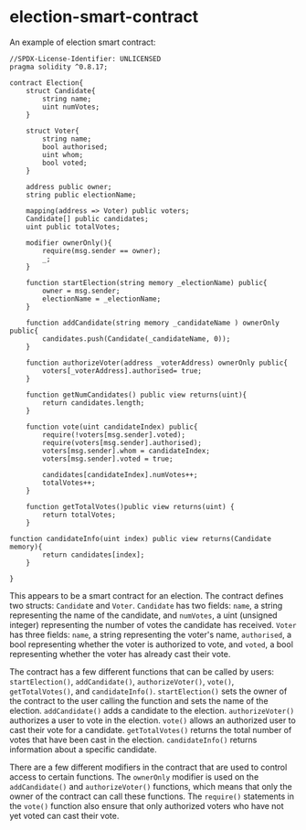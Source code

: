 # election-smart-contract
An example of election smart contract:

```
//SPDX-License-Identifier: UNLICENSED
pragma solidity ^0.8.17;

contract Election{ 
    struct Candidate{
        string name; 
        uint numVotes; 
    }

    struct Voter{
        string name; 
        bool authorised; 
        uint whom;
        bool voted; 
    }

    address public owner; 
    string public electionName; 

    mapping(address => Voter) public voters; 
    Candidate[] public candidates; 
    uint public totalVotes; 

    modifier ownerOnly(){ 
        require(msg.sender == owner); 
        _;
    }

    function startElection(string memory _electionName) public{ 
        owner = msg.sender; 
        electionName = _electionName; 
    }

    function addCandidate(string memory _candidateName ) ownerOnly public{ 
        candidates.push(Candidate(_candidateName, 0));
    }

    function authorizeVoter(address _voterAddress) ownerOnly public{ 
        voters[_voterAddress].authorised= true; 
    }

    function getNumCandidates() public view returns(uint){ 
        return candidates.length; 
    }

    function vote(uint candidateIndex) public{ 
        require(!voters[msg.sender].voted); 
        require(voters[msg.sender].authorised); 
        voters[msg.sender].whom = candidateIndex; 
        voters[msg.sender].voted = true; 

        candidates[candidateIndex].numVotes++; 
        totalVotes++;
    }

    function getTotalVotes()public view returns(uint) {
        return totalVotes;
    }

function candidateInfo(uint index) public view returns(Candidate memory){ 
        return candidates[index];
    }

}
```

This appears to be a smart contract for an election. The contract defines two structs: `Candidat`e and `Voter`. `Candidate` has two fields: `name`, a string representing the name of the candidate, and `numVotes`, a uint (unsigned integer) representing the number of votes the candidate has received. `Voter` has three fields: `name`, a string representing the voter's name, `authorised`, a bool representing whether the voter is authorized to vote, and `voted`, a bool representing whether the voter has already cast their vote.

The contract has a few different functions that can be called by users: `startElection()`, `addCandidate()`, `authorizeVoter()`, `vote()`, `getTotalVotes()`, and `candidateInfo()`. `startElection()` sets the owner of the contract to the user calling the function and sets the name of the election. `addCandidate()` adds a candidate to the election. `authorizeVoter()` authorizes a user to vote in the election. `vote()` allows an authorized user to cast their vote for a candidate. `getTotalVotes()` returns the total number of votes that have been cast in the election. `candidateInfo()` returns information about a specific candidate.

There are a few different modifiers in the contract that are used to control access to certain functions. The `ownerOnly` modifier is used on the `addCandidate()` and `authorizeVoter()` functions, which means that only the owner of the contract can call these functions. The `require()` statements in the `vote()` function also ensure that only authorized voters who have not yet voted can cast their vote.
